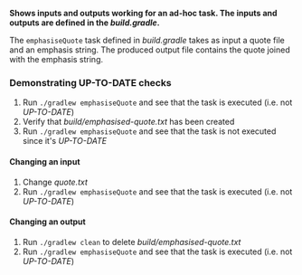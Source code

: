 **Shows inputs and outputs working for an ad-hoc task. The inputs and outputs are defined in the *build.gradle*.**

The `emphasiseQuote` task defined in *build.gradle* takes as input a quote file and an emphasis string. 
The produced output file contains the quote joined with the emphasis string.

### Demonstrating UP-TO-DATE checks

1. Run `./gradlew emphasiseQuote` and see that the task is executed (i.e. not *UP-TO-DATE*)
1. Verify that *build/emphasised-quote.txt* has been created
1. Run `./gradlew emphasiseQuote` and see that the task is not executed since it's *UP-TO-DATE*

#### Changing an input
1. Change *quote.txt*
1. Run `./gradlew emphasiseQuote` and see that the task is executed (i.e. not *UP-TO-DATE*)

#### Changing an output
1. Run `./gradlew clean` to delete *build/emphasised-quote.txt*
1. Run `./gradlew emphasiseQuote` and see that the task is executed (i.e. not *UP-TO-DATE*)